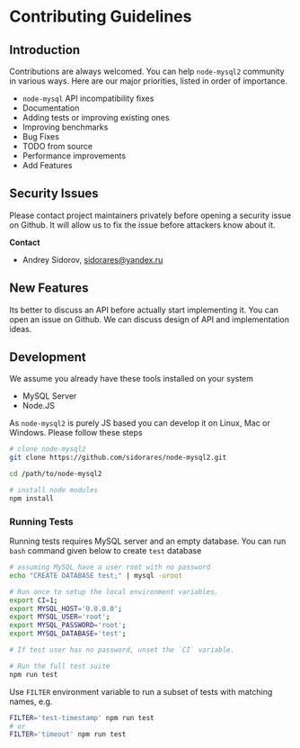 # Contributing Guidelines

## Introduction

Contributions are always welcomed. You can help `node-mysql2` community in various ways. Here are our major priorities, listed in order of importance.

  - `node-mysql` API incompatibility fixes
  - Documentation
  - Adding tests or improving existing ones
  - Improving benchmarks
  - Bug Fixes
  - TODO from source
  - Performance improvements
  - Add Features

## Security Issues

Please contact project maintainers privately before opening a security issue on Github. It will allow us to fix the issue before attackers know about it.

**Contact**

- Andrey Sidorov, sidorares@yandex.ru

## New Features

Its better to discuss an API before actually start implementing it. You can open an issue on Github. We can discuss design of API and implementation ideas.

## Development

We assume you already have these tools installed on your system
 - MySQL Server
 - Node.JS

As `node-mysql2` is purely JS based you can develop it on Linux, Mac or Windows. Please follow these steps

```bash
# clone node-mysql2
git clone https://github.com/sidorares/node-mysql2.git

cd /path/to/node-mysql2

# install node modules
npm install
```

### Running Tests

Running tests requires MySQL server and an empty database. You can run `bash` command given below to create `test` database

```bash
# assuming MySQL have a user root with no password
echo "CREATE DATABASE test;" | mysql -uroot
```

```sh
# Run once to setup the local environment variables.
export CI=1;
export MYSQL_HOST='0.0.0.0';
export MYSQL_USER='root';
export MYSQL_PASSWORD='root';
export MYSQL_DATABASE='test';

# If test user has no password, unset the `CI` variable.

# Run the full test suite
npm run test
```

Use `FILTER` environment variable to run a subset of tests with matching names, e.g.

```sh
FILTER='test-timestamp' npm run test
# or
FILTER='timeout' npm run test
```
